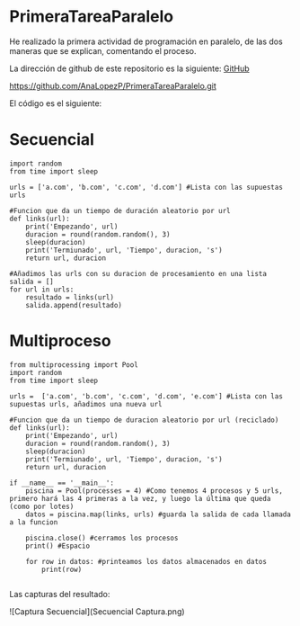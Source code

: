 # PrimeraTareaParalelo
He realizado la primera actividad de programación en paralelo, de las dos maneras que se explican, comentando el proceso.

La dirección de github de este repositorio es la siguiente: [GitHub](https://github.com/AnaLopezP/PrimeraTareaParalelo.git)

https://github.com/AnaLopezP/PrimeraTareaParalelo.git

El código es el siguiente:
# Secuencial
```
import random
from time import sleep

urls = ['a.com', 'b.com', 'c.com', 'd.com'] #Lista con las supuestas urls

#Funcion que da un tiempo de duración aleatorio por url
def links(url):
    print('Empezando', url)
    duracion = round(random.random(), 3)
    sleep(duracion)
    print('Termiunado', url, 'Tiempo', duracion, 's')
    return url, duracion

#Añadimos las urls con su duracion de procesamiento en una lista
salida = []
for url in urls:
    resultado = links(url)
    salida.append(resultado)
```

# Multiproceso
```
from multiprocessing import Pool
import random
from time import sleep

urls =  ['a.com', 'b.com', 'c.com', 'd.com', 'e.com'] #Lista con las supuestas urls, añadimos una nueva url

#Funcion que da un tiempo de duracion aleatorio por url (reciclado)
def links(url):
    print('Empezando', url)
    duracion = round(random.random(), 3)
    sleep(duracion)
    print('Termiunado', url, 'Tiempo', duracion, 's')
    return url, duracion

if __name__ == '__main__':
    piscina = Pool(processes = 4) #Como tenemos 4 procesos y 5 urls, primero hará las 4 primeras a la vez, y luego la última que queda (como por lotes)
    datos = piscina.map(links, urls) #guarda la salida de cada llamada a la funcion

    piscina.close() #cerramos los procesos
    print() #Espacio

    for row in datos: #printeamos los datos almacenados en datos 
        print(row)
       
```
Las capturas del resultado:

![Captura Secuencial](Secuencial Captura.png)
